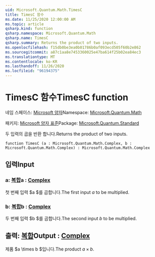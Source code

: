 ```yaml
---
uid: Microsoft.Quantum.Math.TimesC
title: TimesC 함수
ms.date: 11/25/2020 12:00:00 AM
ms.topic: article
qsharp.kind: function
qsharp.namespace: Microsoft.Quantum.Math
qsharp.name: TimesC
qsharp.summary: Returns the product of two inputs.
ms.openlocfilehash: f15db0be3ea0b01786b0af093ecd505f60b2e862
ms.sourcegitcommit: a87c1aa8e7453360025e47ba614f25b02ea84ec3
ms.translationtype: MT
ms.contentlocale: ko-KR
ms.lasthandoff: 11/26/2020
ms.locfileid: "96194375"
---
```

# <a name="timesc-function"></a><span data-ttu-id="428fd-102">TimesC 함수</span><span class="sxs-lookup"><span data-stu-id="428fd-102">TimesC function</span></span>

<span data-ttu-id="428fd-103">네임 스페이스: [Microsoft 양자](xref:Microsoft.Quantum.Math)</span><span class="sxs-lookup"><span data-stu-id="428fd-103">Namespace: [Microsoft.Quantum.Math](xref:Microsoft.Quantum.Math)</span></span>

<span data-ttu-id="428fd-104">패키지: [Microsoft 양자 표준](https://nuget.org/packages/Microsoft.Quantum.Standard)</span><span class="sxs-lookup"><span data-stu-id="428fd-104">Package: [Microsoft.Quantum.Standard](https://nuget.org/packages/Microsoft.Quantum.Standard)</span></span>


<span data-ttu-id="428fd-105">두 입력의 곱을 반환 합니다.</span><span class="sxs-lookup"><span data-stu-id="428fd-105">Returns the product of two inputs.</span></span>

```qsharp
function TimesC (a : Microsoft.Quantum.Math.Complex, b : Microsoft.Quantum.Math.Complex) : Microsoft.Quantum.Math.Complex
```


## <a name="input"></a><span data-ttu-id="428fd-106">입력</span><span class="sxs-lookup"><span data-stu-id="428fd-106">Input</span></span>

### <a name="a--complex"></a><span data-ttu-id="428fd-107">a: [복합](xref:Microsoft.Quantum.Math.Complex)</span><span class="sxs-lookup"><span data-stu-id="428fd-107">a : [Complex](xref:Microsoft.Quantum.Math.Complex)</span></span>

<span data-ttu-id="428fd-108">첫 번째 입력 $a $를 곱합니다.</span><span class="sxs-lookup"><span data-stu-id="428fd-108">The first input $a$ to be multiplied.</span></span>


### <a name="b--complex"></a><span data-ttu-id="428fd-109">b: [복합](xref:Microsoft.Quantum.Math.Complex)</span><span class="sxs-lookup"><span data-stu-id="428fd-109">b : [Complex](xref:Microsoft.Quantum.Math.Complex)</span></span>

<span data-ttu-id="428fd-110">두 번째 입력 $b $를 곱합니다.</span><span class="sxs-lookup"><span data-stu-id="428fd-110">The second input $b$ to be multiplied.</span></span>



## <a name="output--complex"></a><span data-ttu-id="428fd-111">출력: [복합](xref:Microsoft.Quantum.Math.Complex)</span><span class="sxs-lookup"><span data-stu-id="428fd-111">Output : [Complex](xref:Microsoft.Quantum.Math.Complex)</span></span>

<span data-ttu-id="428fd-112">제품 $a \times b $입니다.</span><span class="sxs-lookup"><span data-stu-id="428fd-112">The product $a \times b$.</span></span>